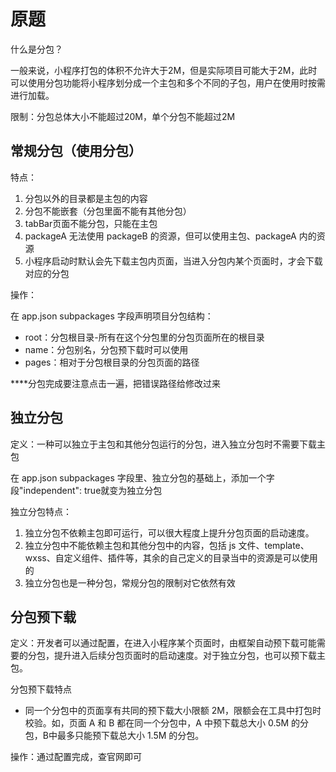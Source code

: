 # 原题

什么是分包？

一般来说，小程序打包的体积不允许大于2M，但是实际项目可能大于2M，此时可以使用分包功能将小程序划分成一个主包和多个不同的子包，用户在使用时按需进行加载。

限制：分包总体大小不能超过20M，单个分包不能超过2M

## 常规分包（使用分包）

特点：

1. 分包以外的目录都是主包的内容
2. 分包不能嵌套（分包里面不能有其他分包）
3. tabBar页面不能分包，只能在主包
4. packageA 无法使用 packageB 的资源，但可以使用主包、packageA 内的资源
5. 小程序启动时默认会先下载主包内页面，当进入分包内某个页面时，才会下载对应的分包

操作：

在 app.json subpackages 字段声明项目分包结构：
- root：分包根目录-所有在这个分包里的分包页面所在的根目录
- name：分包别名，分包预下载时可以使用
- pages：相对于分包根目录的分包页面的路径
		
****分包完成要注意点击一遍，把错误路径给修改过来

## 独立分包

定义：一种可以独立于主包和其他分包运行的分包，进入独立分包时不需要下载主包

在 app.json subpackages 字段里、独立分包的基础上，添加一个字段"independent": true就变为独立分包
	
独立分包特点：
1. 独立分包不依赖主包即可运行，可以很大程度上提升分包页面的启动速度。
2. 独立分包中不能依赖主包和其他分包中的内容，包括 js 文件、template、wxss、自定义组件、插件等，其余的自己定义的目录当中的资源是可以使用的
3. 独立分包也是一种分包，常规分包的限制对它依然有效

	

## 分包预下载

定义：开发者可以通过配置，在进入小程序某个页面时，由框架自动预下载可能需要的分包，提升进入后续分包页面时的启动速度。对于独立分包，也可以预下载主包。

分包预下载特点
- 同一个分包中的页面享有共同的预下载大小限额 2M，限额会在工具中打包时校验。如，页面 A 和 B 都在同一个分包中，A 中预下载总大小 0.5M 的分包，B中最多只能预下载总大小 1.5M 的分包。

操作：通过配置完成，查官网即可